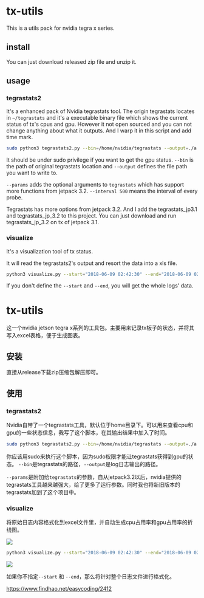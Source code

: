 # tx-utils
This is a utils pack for nvidia tegra x series.

## install 

You can just download released zip file and unzip it.

## usage

### tegrastats2

It's a enhanced pack of Nvidia tegrastats tool. The origin tegrastats locates in `~/tegrastats` and it's a executable binary file which shows the current status of tx's cpus and gpu. However it not open sourced and you can not change anything about what it outputs. And I warp it in this script and add time mark. 
 
 ```bash
 sudo python3 tegrastats2.py --bin=/home/nvidia/tegrastats --output=./a.log --params "--interval 500"
 ```
It should be under sudo privilege if you want to get the gpu status.
`--bin` is the path of original tegrastats location and `--output` defines the file path you want to write to.

`--params` adds the optional arguments to `tegrastats` which has support more functions from jetpack 3.2. `--interval 500` means the interval of every probe. 

Tegrastats has more options from jetpack 3.2. And I add the tegrastats_jp3.1 and tegrastats_jp_3.2 to this project. You can just download and run tegrastats_jp_3.2 on tx of jetpack 3.1.

### visualize

It's a visualization tool of tx status.

It will read the tegrastats2's output and resort the data into a xls file.

```bash
python3 visualize.py --start="2018-06-09 02:42:30" --end="2018-06-09 02:43:15" --input="/home/find/ddown/a.log" --output=./freq.xls
```

If you don't define the `--start` and `--end`, you will get the whole logs' data.

# tx-utils

这一个nvidia jetson tegra x系列的工具包。主要用来记录tx板子的状态，并将其写入excel表格，便于生成图表。

## 安装

直接从release下载zip压缩包解压即可。

## 使用

### tegrastats2

Nvidia自带了一个tegrastats工具，默认位于home目录下。可以用来查看cpu和gpu的一些状态信息，我写了这个脚本，在其输出结果中加入了时间。

 ```bash
 sudo python3 tegrastats2.py --bin=/home/nvidia/tegrastats --output=./a.log --params "--interval 500"
 ```

你应该用sudo来执行这个脚本，因为sudo权限才能让tegrastats获得到gpu的状态。
`--bin`是tegrastats的路径，`--output`是log日志输出的路径。

`--params`是附加给`tegrastats`的参数，自从jetpack3.2以后，nvidia提供的tegrastats工具越来越强大，给了更多了运行参数。同时我也将新旧版本的tegrastats加到了这个项目中。

### visualize

将原始日志内容格式化到excel文件里，并自动生成cpu占用率和gpu占用率的折线图。

![](http://www.findhao.net/wp-content/uploads/2018/06/tx2-utils.excel_.jpg)


```bash
python3 visualize.py --start="2018-06-09 02:42:30" --end="2018-06-09 02:43:15" --input="/home/find/ddown/a.log" --output=./freq.xls
```
![](http://www.findhao.net/wp-content/uploads/2018/06/tx2-utils.linechar.jpg)

如果你不指定`--start` 和 `--end`，那么将针对整个日志文件进行格式化。


https://www.findhao.net/easycoding/2412